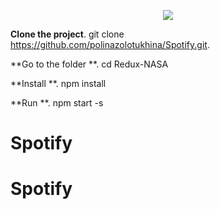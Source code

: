 <p align="center"><img src="https://cloud.githubusercontent.com/assets/3129129/22811426/bb69dc06-ef0c-11e6-8092-a0bea9060b35.png"/></p>



**Clone the project**. git clone https://github.com/polinazolotukhina/Spotify.git.

**Go to the folder **. cd Redux-NASA

**Install **. npm install

**Run **. npm start -s
# Spotify
# Spotify
